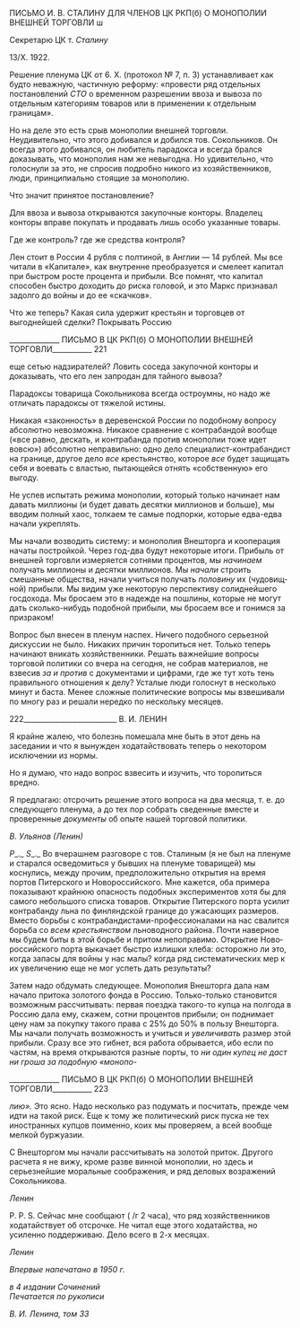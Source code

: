 ПИСЬМО И. В. СТАЛИНУ ДЛЯ ЧЛЕНОВ ЦК РКП(б) О МОНОПОЛИИ ВНЕШНЕЙ ТОРГОВЛИ ш

Секретарю ЦК т. _Сталину_

13/Х. 1922.

Решение пленума ЦК от 6. X. (протокол № 7, п. 3) устанавливает как будто неваж­ную, частичную реформу: «провести ряд отдельных постановлений _СТО_ о временном разрешении ввоза и вывоза по отдельным категориям товаров или в применении к от­дельным границам».

Но на деле это есть срыв монополии внешней торговли. Неудивительно, что этого добивался и добился тов. Сокольников. Он всегда этого добивался, он любитель пара­докса и всегда брался доказывать, что монополия нам же невыгодна. Но удивительно, что голоснули за это, не спросив подробно никого из хозяйственников, люди, принци­пиально стоящие за монополию.

Что значит принятое постановление?

Для ввоза и вывоза открываются закупочные конторы. Владелец конторы вправе по­купать и продавать _лишь_ особо указанные товары.

Где же контроль? где же средства контроля?

Лен стоит в России 4 рубля с полтиной, в Англии — 14 рублей. Мы все читали в «Капитале», как внутренне преобразуется и смелеет капитал при быстром росте про­цента и прибыли. Все помнят, что капитал способен быстро доходить до риска головой, и это Маркс признавал задолго до войны и до ее «скачков».

Что же теперь? Какая сила удержит крестьян и торговцев от выгоднейшей сделки? Покрывать Россию

  

______________ ПИСЬМО В ЦК РКП(б) О МОНОПОЛИИ ВНЕШНЕЙ ТОРГОВЛИ___________ 221

еще сетью надзирателей? Ловить соседа закупочной конторы и доказывать, что его лен запродан для тайного вывоза?

Парадоксы товарища Сокольникова всегда остроумны, но надо же отличать пара­доксы от тяжелой истины.

Никакая «законность» в деревенской России по подобному вопросу абсолютно не­возможна. Никакое сравнение с контрабандой вообще («все равно, дескать, и контра­банда против монополии тоже идет вовсю») абсолютно неправильно: одно дело спе­циалист-контрабандист на границе, другое дело _все_ крестьянство, которое _все_ будет защищать себя и воевать с властью, пытающейся отнять «собственную» его выгоду.

Не успев испытать режима монополии, который только начинает нам давать мил­лионы (и будет давать десятки миллионов и больше), мы вводим полный хаос, толкаем те самые подпорки, которые едва-едва начали укреплять.

Мы начали возводить систему: и монополия Внешторга и кооперация начаты по­стройкой. Через год-два будут некоторые итоги. Прибыль от внешней торговли измеря­ется сотнями процентов, мы _начинаем_ получать миллионы и десятки миллионов. Мы _начали_ строить смешанные общества, начали учиться получать _половину_ их (чудовищ­ной) прибыли. Мы видим уже некоторую перспективу солиднейшего госдохода. Мы бросаем это в надежде на пошлины, которые не могут дать сколько-нибудь подобной прибыли, мы бросаем все и гонимся за призраком!

Вопрос был внесен в пленум наспех. Ничего подобного серьезной дискуссии не бы­ло. Никаких причин торопиться нет. Только теперь начинают вникать хозяйственники. Решать важнейшие вопросы торговой политики со вчера на сегодня, не собрав мате­риалов, не взвесив _за и против_ с документами и цифрами, где же тут хоть тень пра­вильного отношения к делу? Усталые люди голоснут в несколько минут и баста. Менее сложные политические вопросы мы взвешивали по многу раз и решали нередко по не­скольку месяцев.

  

222__________________________ В. И. ЛЕНИН

Я крайне жалею, что болезнь помешала мне быть в этот день на заседании и что я вынужден ходатайствовать теперь о некотором исключении из нормы.

Но я думаю, что надо вопрос взвесить и изучить, что торопиться вредно.

Я предлагаю: отсрочить решение этого вопроса на два месяца, т. е. до следующего пленума, а до тех пор собрать сведенные вместе и проверенные _документы_ об опы­те нашей торговой политики.

_В. Ульянов (Ленин)_

_Ρ__._ _S__._ Во вчерашнем разговоре с тов. Сталиным (я не был на пленуме и старался ос­ведомиться у бывших на пленуме товарищей) мы коснулись, между прочим, предполо­жительно открытия на время портов Питерского и Новороссийского. Мне кажется, оба примера показывают крайнюю опасность подобных экспериментов хотя бы для самого небольшого списка товаров. Открытие Питерского порта усилит контрабанду льна по финляндской границе до ужасающих размеров. Вместо борьбы с контрабандистами-профессионалами на нас свалится борьба со _всем крестьянством_ льноводного района. Почти наверное мы будем биты в этой борьбе и притом непоправимо. Открытие Ново­российского порта выкачает быстро излишки хлеба: осторожно ли это, когда запасы для войны у нас малы? когда ряд систематических мер к их увеличению еще не мог ус­петь дать результаты?

Затем надо обдумать следующее. Монополия Внешторга дала нам начало притока золотого фонда в Россию. Только-только становится возможным рассчитывать: первая поездка такого-то купца на полгода в Россию дала ему, скажем, сотни процентов при­были; он поднимает цену нам за покупку такого права с 25% до 50% в пользу Внештор­га. Мы начали получать возможность и учиться и _увеличивать_ размер этой прибыли. Сразу все это гибнет, вся работа обрывается, ибо если по частям, на время открываются разные порты, то _ни один купец не даст ни гроша за подобную «монопо-_

  

______________ ПИСЬМО В ЦК РКП(б) О МОНОПОЛИИ ВНЕШНЕЙ ТОРГОВЛИ___________ 223

_лию»._ Это ясно. Надо несколько раз подумать и посчитать, прежде чем идти на такой риск. Еще к тому же политический риск пуска не тех иностранных купцов поименно, коих мы проверяем, а всей вообще мелкой буржуазии.

С Внешторгом мы начали рассчитывать на золотой приток. Другого расчета я не ви­жу, кроме разве винной монополии, но здесь и серьезнейшие моральные соображения, и ряд деловых возражений Сокольникова.

_Ленин_

P. P. S. Сейчас мне сообщают ( /г 2 часа), что ряд хозяйственников ходатайствует об отсрочке. Не читал еще этого ходатайства, но усиленно поддерживаю. Дело всего в 2-х месяцах.

_Ленин_

_Впервые напечатано в 1950 г._

_в 4 издании Сочинений                                                                    Печатается по рукописи_

_В. И. Ленина, том 33_